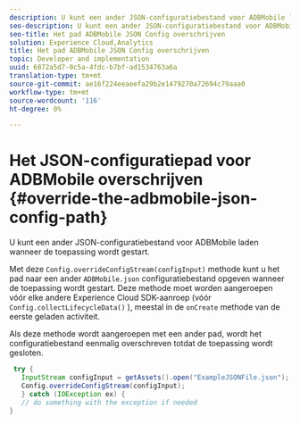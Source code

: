 ```yaml
---
description: U kunt een ander JSON-configuratiebestand voor ADBMobile laden wanneer de toepassing wordt gestart.
seo-description: U kunt een ander JSON-configuratiebestand voor ADBMobile laden wanneer de toepassing wordt gestart.
seo-title: Het pad ADBMobile JSON Config overschrijven
solution: Experience Cloud,Analytics
title: Het pad ADBMobile JSON Config overschrijven
topic: Developer and implementation
uuid: 6872a5d7-0c5a-4fdc-b7bf-ad1534763a6a
translation-type: tm+mt
source-git-commit: ae16f224eeaeefa29b2e1479270a72694c79aaa0
workflow-type: tm+mt
source-wordcount: '116'
ht-degree: 0%

---
```



# Het JSON-configuratiepad voor ADBMobile overschrijven {#override-the-adbmobile-json-config-path}

U kunt een ander JSON-configuratiebestand voor ADBMobile laden wanneer de toepassing wordt gestart.

Met deze `Config.overrideConfigStream(configInput)` methode kunt u het pad naar een ander `ADBMobile.json` configuratiebestand opgeven wanneer de toepassing wordt gestart. Deze methode moet worden aangeroepen vóór elke andere Experience Cloud SDK-aanroep (vóór `Config.collectLifecycleData()` ), meestal in de `onCreate` methode van de eerste geladen activiteit.

Als deze methode wordt aangeroepen met een ander pad, wordt het configuratiebestand eenmalig overschreven totdat de toepassing wordt gesloten.

```java
 try { 
   InputStream configInput = getAssets().open("ExampleJSONFile.json"); 
   Config.overrideConfigStream(configInput); 
   } catch (IOException ex) { 
   // do something with the exception if needed 
}
```

